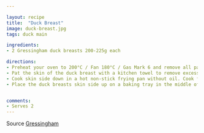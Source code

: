 ```yaml
---

layout: recipe
title:  "Duck Breast"
image: duck-breast.jpg
tags: duck main

ingredients:
- 2 Gressingham duck breasts 200-225g each

directions:
- Preheat your oven to 200°C / Fan 180°C / Gas Mark 6 and remove all packaging…
- Pat the skin of the duck breast with a kitchen towel to remove excess moisture. Score and season with salt and black pepper, if desired.
- Cook skin side down in a hot non-stick frying pan without oil. Cook for 5 minutes until the skin turns golden brown; turn over and seal the meat for 1 minute. Pour off excess fat regularly.
- Place the duck breasts skin side up on a baking tray in the middle of the preheated oven. Cook for 10-15 minutes, depending on how you like your duck cooked. Rare = 10 mins, medium = 15 mins, well done = 18 mins. Rest the meat in a warm place for 10 minutes before slicing and serving.


comments: 
- Serves 2
---
```


Source [Gressingham](https://www.gressinghamduck.co.uk/products/duck-breasts/)